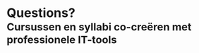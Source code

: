Questions?<br><small>Cursussen en syllabi co-creëren met professionele IT-tools </small>
===============================================================================================
